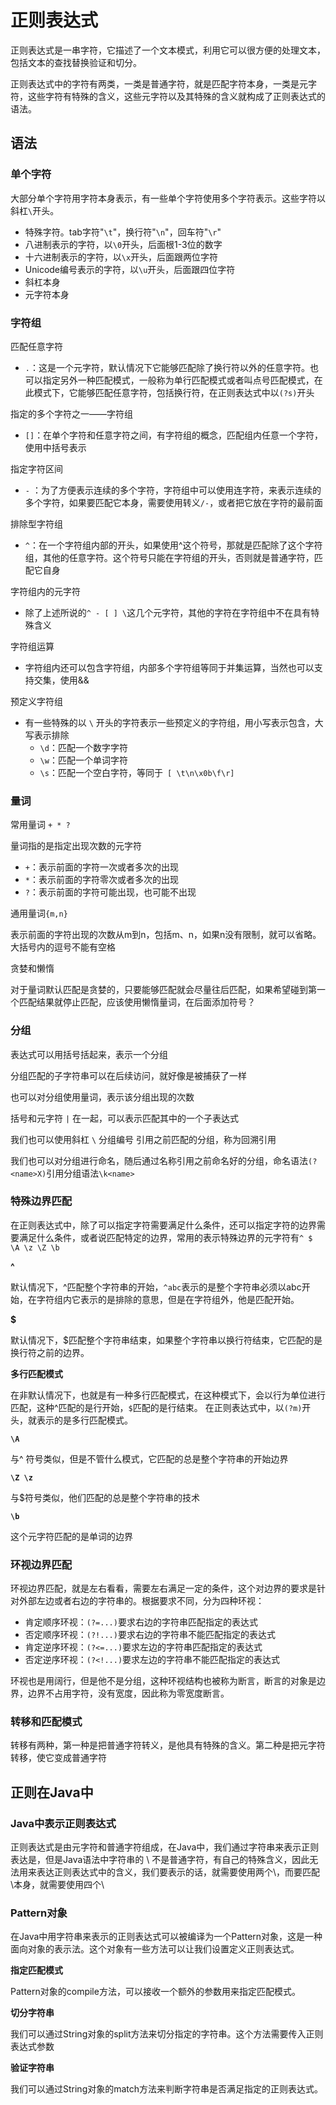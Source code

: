 # 正则表达式

正则表达式是一串字符，它描述了一个文本模式，利用它可以很方便的处理文本，包括文本的查找替换验证和切分。

正则表达式中的字符有两类，一类是普通字符，就是匹配字符本身，一类是元字符，这些字符有特殊的含义，这些元字符以及其特殊的含义就构成了正则表达式的语法。

## 语法

### 单个字符

大部分单个字符用字符本身表示，有一些单个字符使用多个字符表示。这些字符以斜杠`\`开头。

* 特殊字符。tab字符"`\t`"，换行符"`\n`"，回车符"`\r`"
* 八进制表示的字符，以`\0`开头，后面根1-3位的数字
* 十六进制表示的字符，以`\x`开头，后面跟两位字符
* Unicode编号表示的字符，以`\u`开头，后面跟四位字符 
* 斜杠本身
* 元字符本身

### 字符组

匹配任意字符

* `.`：这是一个元字符，默认情况下它能够匹配除了换行符以外的任意字符。也可以指定另外一种匹配模式，一般称为单行匹配模式或者叫点号匹配模式，在此模式下，它能够匹配任意字符，包括换行符，在正则表达式中以`(?s)`开头

指定的多个字符之一——字符组

* `[]`：在单个字符和任意字符之间，有字符组的概念，匹配组内任意一个字符，使用中括号表示

指定字符区间

* `-` ：为了方便表示连续的多个字符，字符组中可以使用连字符，来表示连续的多个字符，如果要匹配它本身，需要使用转义`/-`，或者把它放在字符的最前面

排除型字符组

* `^`：在一个字符组内部的开头，如果使用^这个符号，那就是匹配除了这个字符组，其他的任意字符。这个符号只能在字符组的开头，否则就是普通字符，匹配它自身

字符组内的元字符

* 除了上述所说的`^ - [ ] \`这几个元字符，其他的字符在字符组中不在具有特殊含义

字符组运算

* 字符组内还可以包含字符组，内部多个字符组等同于并集运算，当然也可以支持交集，使用&&

预定义字符组

* 有一些特殊的以 `\` 开头的字符表示一些预定义的字符组，用小写表示包含，大写表示排除
  * `\d`：匹配一个数字字符
  * `\w`：匹配一个单词字符
  * `\s`：匹配一个空白字符，等同于` [ \t\n\x0b\f\r]`

### 量词

常用量词 `+ * ?`

量词指的是指定出现次数的元字符

* `+`：表示前面的字符一次或者多次的出现
* `*`：表示前面的字符零次或者多次的出现
* `?`：表示前面的字符可能出现，也可能不出现

通用量词`{m,n}`

表示前面的字符出现的次数从m到n，包括m、n，如果n没有限制，就可以省略。大括号内的逗号不能有空格

贪婪和懒惰

对于量词默认匹配是贪婪的，只要能够匹配就会尽量往后匹配，如果希望碰到第一个匹配结果就停止匹配，应该使用懒惰量词，在后面添加符号？

### 分组

表达式可以用括号括起来，表示一个分组

分组匹配的子字符串可以在后续访问，就好像是被捕获了一样

也可以对分组使用量词，表示该分组出现的次数

括号和元字符 `|` 在一起，可以表示匹配其中的一个子表达式

我们也可以使用斜杠 `\` 分组编号 引用之前匹配的分组，称为回溯引用

我们也可以对分组进行命名，随后通过名称引用之前命名好的分组，命名语法`(?<name>X)`引用分组语法`\k<name>`

### 特殊边界匹配

在正则表达式中，除了可以指定字符需要满足什么条件，还可以指定字符的边界需要满足什么条件，或者说匹配特定的边界，常用的表示特殊边界的元字符有`^ $ \A \z \Z \b`

**^**

默认情况下，^匹配整个字符串的开始，`^abc`表示的是整个字符串必须以abc开始，在字符组内它表示的是排除的意思，但是在字符组外，他是匹配开始。

**$**

默认情况下，$匹配整个字符串结束，如果整个字符串以换行符结束，它匹配的是换行符之前的边界。

**多行匹配模式**

在非默认情况下，也就是有一种多行匹配模式，在这种模式下，会以行为单位进行匹配，这种^匹配的是行开始，`$`匹配的是行结束。 在正则表达式中，以`(?m)`开头，就表示的是多行匹配模式。

**`\A`**

与^ 符号类似，但是不管什么模式，它匹配的总是整个字符串的开始边界

**`\Z \z`**

与$符号类似，他们匹配的总是整个字符串的技术

**`\b`**

这个元字符匹配的是单词的边界

### 环视边界匹配

环视边界匹配，就是左右看看，需要左右满足一定的条件，这个对边界的要求是针对外部左边或者右边的字符串的。根据要求不同，分为四种环视：

* 肯定顺序环视：`(?=...)`要求右边的字符串匹配指定的表达式
* 否定顺序环视：`(?!...)`要求右边的字符串不能匹配指定的表达式
* 肯定逆序环视：`(?<=...)`要求左边的字符串匹配指定的表达式
* 否定逆序环视：`(?<!...)`要求左边的字符串不能匹配指定的表达式

环视也是用阔行，但是他不是分组，这种环视结构也被称为断言，断言的对象是边界，边界不占用字符，没有宽度，因此称为零宽度断言。

### 转移和匹配模式

转移有两种，第一种是把普通字符转义，是他具有特殊的含义。第二种是把元字符转移，使它变成普通字符

## 正则在Java中

### Java中表示正则表达式

正则表达式是由元字符和普通字符组成，在Java中，我们通过字符串来表示正则表达是，但是Java语法中字符串的 \ 不是普通字符，有自己的特殊含义，因此无法用来表达正则表达式中的含义，我们要表示的话，就需要使用两个\，而要匹配\本身，就需要使用四个\

### Pattern对象

在Java中用字符串来表示的正则表达式可以被编译为一个Pattern对象，这是一种面向对象的表示法。这个对象有一些方法可以让我们设置定义正则表达式。

**指定匹配模式**

Pattern对象的compile方法，可以接收一个额外的参数用来指定匹配模式。

**切分字符串**

我们可以通过String对象的split方法来切分指定的字符串。这个方法需要传入正则表达式参数

**验证字符串**

我们可以通过String对象的match方法来判断字符串是否满足指定的正则表达式。



